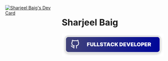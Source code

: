 <div style="display: flex; justify-content: center; gap: 1rem;">
<a href="https://app.daily.dev/sharjeelbaig"><img src="https://api.daily.dev/devcards/v2/NymcTGaGR0zZg38fRjD8g.png?type=default&r=8ba" width="356" alt="Sharjeel Baig's Dev Card"/></a>
<div>
<h1>Sharjeel Baig</h1>
<img src="./fullstack.svg" width="356" alt="Sharjeel Baig's Dev Card"/>
</div>
</div>
